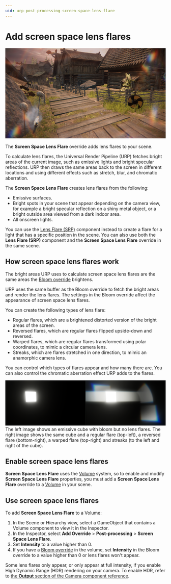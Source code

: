 ```yaml
---
uid: urp-post-processing-screen-space-lens-flare
---
```

# Add screen space lens flares

![](../../Images/shared/lens-flare/screenspacelensflaresurp.png)

The **Screen Space Lens Flare** override adds lens flares to your scene.

To calculate lens flares, the Universal Render Pipeline (URP) fetches bright areas of the current image, such as emissive lights and bright specular reflections. URP then draws the same areas back to the screen in different locations and using different effects such as stretch, blur, and chromatic aberration.

The **Screen Space Lens Flare** creates lens flares from the following:

* Emissive surfaces.
* Bright spots in your scene that appear depending on the camera view, for example a bright specular reflection on a shiny metal object, or a bright outside area viewed from a dark indoor area.
* All onscreen lights.

You can use the [Lens Flare (SRP)](lens-flare-component.md) component instead to create a flare for a light that has a specific position in the scene. You can also use both the **Lens Flare (SRP)** component and the **Screen Space Lens Flare** override in the same scene.

## How screen space lens flares work

The bright areas URP uses to calculate screen space lens flares are the same areas the [Bloom override](../../post-processing-bloom.md) brightens.

URP uses the same buffer as the Bloom override to fetch the bright areas and render the lens flares. The settings in the Bloom override affect the appearance of screen space lens flares. 

You can create the following types of lens flare:

* Regular flares, which are a brightened distorted version of the bright areas of the screen.
* Reversed flares, which are regular flares flipped upside-down and reversed.
* Warped flares, which are regular flares transformed using polar coordinates, to mimic a circular camera lens.
* Streaks, which are flares stretched in one direction, to mimic an anamorphic camera lens. 

You can control which types of flares appear and how many there are. You can also control the chromatic aberration effect URP adds to the flares.

![](../../Images/shared/lens-flare/screenspacelensflares-types.png)<br/>
The left image shows an emissive cube with bloom but no lens flares. The right image shows the same cube and a regular flare (top-left), a reversed flare (bottom-right), a warped flare (top-right) and streaks (to the left and right of the cube). 

## Enable screen space lens flares

**Screen Space Lens Flare** uses the [Volume](../../Volumes.md) system, so to enable and modify **Screen Space Lens Flare** properties, you must add a **Screen Space Lens Flare** override to a [Volume](../../VolumeOverrides.md) in your scene.

## Use screen space lens flares

To add **Screen Space Lens Flare** to a Volume:

1. In the Scene or Hierarchy view, select a GameObject that contains a Volume component to view it in the Inspector.
2. In the Inspector, select **Add Override** > **Post-processing** > **Screen Space Lens Flare**.
3. Set **Intensity** to a value higher than 0.
4. If you have a [Bloom override](../../post-processing-bloom.md) in the volume, set **Intensity** in the Bloom override to a value higher than 0 or lens flares won't appear.

Some lens flares only appear, or only appear at full intensity, if you enable High Dynamic Range (HDR) rendering on your camera. To enable HDR, refer to [the **Output** section of the Camera component reference](../../camera-component-reference.md#output).

